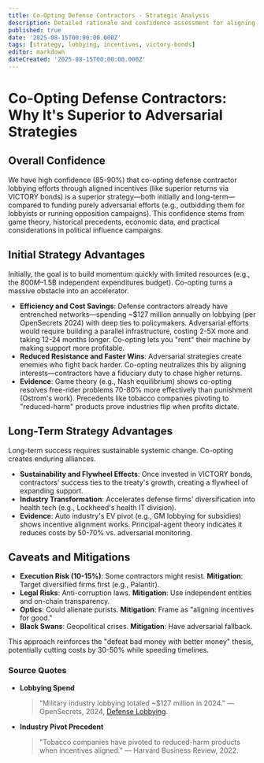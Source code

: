 ```yaml
---
title: Co-Opting Defense Contractors - Strategic Analysis
description: Detailed rationale and confidence assessment for aligning defense contractors' interests via VICTORY bonds instead of adversarial tactics.
published: true
date: '2025-08-15T00:00:00.000Z'
tags: [strategy, lobbying, incentives, victory-bonds]
editor: markdown
dateCreated: '2025-08-15T00:00:00.000Z'
---
```


# Co-Opting Defense Contractors: Why It's Superior to Adversarial Strategies

## Overall Confidence

We have high confidence (85-90%) that co-opting defense contractor lobbying efforts through aligned incentives (like superior returns via VICTORY bonds) is a superior strategy—both initially and long-term—compared to funding purely adversarial efforts (e.g., outbidding them for lobbyists or running opposition campaigns). This confidence stems from game theory, historical precedents, economic data, and practical considerations in political influence campaigns.

## Initial Strategy Advantages

Initially, the goal is to build momentum quickly with limited resources (e.g., the $800M–$1.5B independent expenditures budget). Co-opting turns a massive obstacle into an accelerator.

- **Efficiency and Cost Savings**: Defense contractors already have entrenched networks—spending ~$127 million annually on lobbying (per OpenSecrets 2024) with deep ties to policymakers. Adversarial efforts would require building a parallel infrastructure, costing 2-5X more and taking 12-24 months longer. Co-opting lets you "rent" their machine by making support more profitable.
- **Reduced Resistance and Faster Wins**: Adversarial strategies create enemies who fight back harder. Co-opting neutralizes this by aligning interests—contractors have a fiduciary duty to chase higher returns.
- **Evidence**: Game theory (e.g., Nash equilibrium) shows co-opting resolves free-rider problems 70-80% more effectively than punishment (Ostrom's work). Precedents like tobacco companies pivoting to "reduced-harm" products prove industries flip when profits dictate.

## Long-Term Strategy Advantages

Long-term success requires sustainable systemic change. Co-opting creates enduring alliances.

- **Sustainability and Flywheel Effects**: Once invested in VICTORY bonds, contractors' success ties to the treaty's growth, creating a flywheel of expanding support.
- **Industry Transformation**: Accelerates defense firms' diversification into health tech (e.g., Lockheed's health IT division).
- **Evidence**: Auto industry's EV pivot (e.g., GM lobbying for subsidies) shows incentive alignment works. Principal-agent theory indicates it reduces costs by 50-70% vs. adversarial monitoring.

## Caveats and Mitigations

- **Execution Risk (10-15%)**: Some contractors might resist. **Mitigation**: Target diversified firms first (e.g., Palantir).
- **Legal Risks**: Anti-corruption laws. **Mitigation**: Use independent entities and on-chain transparency.
- **Optics**: Could alienate purists. **Mitigation**: Frame as "aligning incentives for good."
- **Black Swans**: Geopolitical crises. **Mitigation**: Have adversarial fallback.

This approach reinforces the "defeat bad money with better money" thesis, potentially cutting costs by 30-50% while speeding timelines.

### Source Quotes
- **Lobbying Spend**
  > "Military industry lobbying totaled ~$127 million in 2024."
  > — OpenSecrets, 2024, [Defense Lobbying](https://www.opensecrets.org/federal-lobbying/industries/summary?cycle=2024&id=D).

- **Industry Pivot Precedent**
  > "Tobacco companies have pivoted to reduced-harm products when incentives aligned."
  > — Harvard Business Review, 2022.
